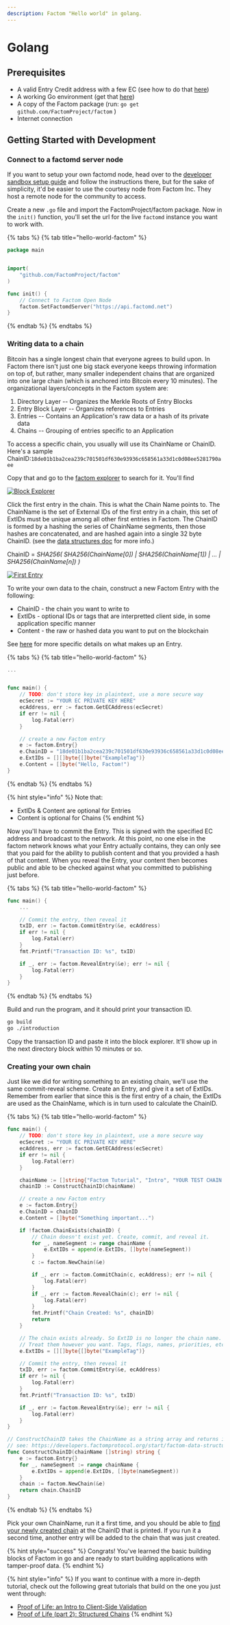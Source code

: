 ```yaml
---
description: Factom "Hello world" in golang.
---
```


# Golang

## Prerequisites

* A valid Entry Credit address with a few EC \(see how to do that [here](https://developers.factomprotocol.org/wallets/enterprise-wallet)\)
* A working Go environment \(get that [here](https://golang.org/doc/install)\)
* A copy of the Factom package \(run: `go get github.com/FactomProject/factom` \)
* Internet connection

## Getting Started with Development

### Connect to a factomd server node

If you want to setup your own factomd node, head over to the [developer sandbox setup guide](https://developers.factomprotocol.org/start/developer-sandbox-setup-guide) and follow the instructions there, but for the sake of simplicity, it'd be easier to use the courtesy node from Factom Inc. They host a remote node for the community to access.

Create a new `.go` file and import the FactomProject/factom package. Now in the `init()` function, you'll set the url for the live `factomd` instance you want to work with.

{% tabs %}
{% tab title="hello-world-factom" %}
```go
package main


import(
    "github.com/FactomProject/factom"
)

func init() {
    // Connect to Factom Open Node
    factom.SetFactomdServer("https://api.factomd.net")
}
```
{% endtab %}
{% endtabs %}

### Writing data to a chain

Bitcoin has a single longest chain that everyone agrees to build upon. In Factom there isn't just one big stack everyone keeps throwing information on top of, but rather, many smaller independent chains that are organized into one large chain \(which is anchored into Bitcoin every 10 minutes\). The organizational layers/concepts in the Factom system are:

1. Directory Layer -- Organizes the Merkle Roots of Entry Blocks
2. Entry Block Layer -- Organizes references to Entries
3. Entries -- Contains an Application's raw data or a hash of its private data
4. Chains -- Grouping of entries specific to an Application

To access a specific chain, you usually will use its ChainName or ChainID. Here's a sample ChainID:`18de01b1ba2cea239c701501df630e93936c658561a33d1c0d08ee5281790aee`

Copy that and go to the [factom explorer](https://explorer.factom.com/) to search for it. You'll find

[![Block Explorer](https://github.com/sambarnes/awesome-factom/raw/master/introduction/screenshot-1.png)](https://github.com/sambarnes/awesome-factom/blob/master/introduction/screenshot-1.png)

Click the first entry in the chain. This is what the Chain Name points to. The ChainName is the set of External IDs of the first entry in a chain, this set of ExtIDs must be unique among all other first entries in Factom. The ChainID is formed by a hashing the series of ChainName segments, then those hashes are concatenated, and are hashed again into a single 32 byte ChainID. \(see the [data structures doc](https://developers.factomprotocol.org/start/factom-data-structures) for more info.\)

ChainID = _SHA256\( SHA256\(ChainName\[0\]\) \| SHA256\(ChainName\[1\]\) \| ... \| SHA256\(ChainName\[n\]\) \)_

[![First Entry](https://github.com/sambarnes/awesome-factom/raw/master/introduction/screenshot-2.png)](https://github.com/sambarnes/awesome-factom/blob/master/introduction/screenshot-2.png)

To write your own data to the chain, construct a new Factom Entry with the following:

* ChainID - the chain you want to write to
* ExtIDs - optional IDs or tags that are interpretted client side, in some application specific manner
* Content - the raw or hashed data you want to put on the blockchain

See [here](https://developers.factomprotocol.org/start/factom-data-structures/user-elements#entry) for more specific details on what makes up an Entry.

{% tabs %}
{% tab title="hello-world-factom" %}
```go
...


func main() {
    // TODO: don't store key in plaintext, use a more secure way
    ecSecret := "YOUR EC PRIVATE KEY HERE"
    ecAddress, err := factom.GetECAddress(ecSecret)
    if err != nil {
        log.Fatal(err)
    }

    // create a new Factom entry
    e := factom.Entry{}
    e.ChainID = "18de01b1ba2cea239c701501df630e93936c658561a33d1c0d08ee5281790aee"
    e.ExtIDs = [][]byte{[]byte("ExampleTag")}
    e.Content = []byte("Hello, Factom!")
}
```
{% endtab %}
{% endtabs %}

{% hint style="info" %}
Note that:

* ExtIDs & Content are optional for Entries
* Content is optional for Chains
{% endhint %}

Now you'll have to commit the Entry. This is signed with the specified EC address and broadcast to the network. At this point, no one else in the factom network knows what your Entry actually contains, they can only see that you paid for the ability to publish content and that you provided a hash of that content. When you reveal the Entry, your content then becomes public and able to be checked against what you committed to publishing just before.

{% tabs %}
{% tab title="hello-world-factom" %}
```go
func main() {
    ...

    // Commit the entry, then reveal it
    txID, err := factom.CommitEntry(&e, ecAddress)
    if err != nil {
        log.Fatal(err)
    }
    fmt.Printf("Transaction ID: %s", txID)

    if _, err := factom.RevealEntry(&e); err != nil {
        log.Fatal(err)
    }
}
```
{% endtab %}
{% endtabs %}

Build and run the program, and it should print your transaction ID.

```bash
go build
go ./introduction
```

Copy the transaction ID and paste it into the block explorer. It'll show up in the next directory block within 10 minutes or so.

### Creating your own chain

Just like we did for writing something to an existing chain, we'll use the same commit-reveal scheme. Create an Entry, and give it a set of ExtIDs. Remember from earlier that since this is the first entry of a chain, the ExtIDs are used as the ChainName, which is in turn used to calculate the ChainID.

{% tabs %}
{% tab title="hello-world-factom" %}
```go
func main() {
    // TODO: don't store key in plaintext, use a more secure way
    ecSecret := "YOUR EC PRIVATE KEY HERE"
    ecAddress, err := factom.GetECAddress(ecSecret)
    if err != nil {
        log.Fatal(err)
    }

    chainName := []string{"Factom Tutorial", "Intro", "YOUR TEST CHAIN NAME"}
    chainID := ConstructChainID(chainName)

    // create a new Factom entry
    e := factom.Entry{}
    e.ChainID = chainID
    e.Content = []byte("Something important...")

    if !factom.ChainExists(chainID) {
        // Chain doesn't exist yet. Create, commit, and reveal it.
        for _, nameSegment := range chainName {
            e.ExtIDs = append(e.ExtIDs, []byte(nameSegment))
        }
        c := factom.NewChain(&e)

        if _, err := factom.CommitChain(c, ecAddress); err != nil {
            log.Fatal(err)
        }
        if _, err := factom.RevealChain(c); err != nil {
            log.Fatal(err)
        }
        fmt.Printf("Chain Created: %s", chainID)
        return
    }

    // The chain exists already. So ExtID is no longer the chain name.
    // Treat them however you want. Tags, flags, names, priorities, etc.
    e.ExtIDs = [][]byte{[]byte("ExampleTag")}

    // Commit the entry, then reveal it
    txID, err := factom.CommitEntry(&e, ecAddress)
    if err != nil {
        log.Fatal(err)
    }
    fmt.Printf("Transaction ID: %s", txID)

    if _, err := factom.RevealEntry(&e); err != nil {
        log.Fatal(err)
    }
}

// ConstructChainID takes the ChainName as a string array and returns its ChainID
// see: https://developers.factomprotocol.org/start/factom-data-structures
func ConstructChainID(chainName []string) string {
    e := factom.Entry{}
    for _, nameSegment := range chainName {
        e.ExtIDs = append(e.ExtIDs, []byte(nameSegment))
    }
    chain := factom.NewChain(&e)
    return chain.ChainID
}
```
{% endtab %}
{% endtabs %}

Pick your own ChainName, run it a first time, and you should be able to [find your newly created chain](https://developers.factomprotocol.org/start/factom-explorer/usage#search-for-a-factom-chain) at the ChainID that is printed. If you run it a second time, another entry will be added to the chain that was just created.

{% hint style="success" %}
Congrats! You've learned the basic building blocks of Factom in go and are ready to start building applications with tamper-proof data.
{% endhint %}

{% hint style="info" %}
If you want to continue with a more in-depth tutorial, check out the following great tutorials that build on the one you just went through:

* [Proof of Life: an Intro to Client-Side Validation](https://github.com/sambarnes/awesome-factom/blob/master/proof-of-life-pt1/proof-of-life-pt1.md)
* [Proof of Life \(part 2\): Structured Chains](https://github.com/sambarnes/awesome-factom/blob/master/proof-of-life-pt2/proof-of-life-pt2.md)
{% endhint %}



